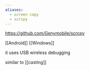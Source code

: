 ```yaml
---
aliases:
  - screen copy
  - scrcpy
---
```



https://github.com/Genymobile/scrcpy

[[Android]]
[[Windows]]

it uses USB wireless debugging

similar to [[casting]]